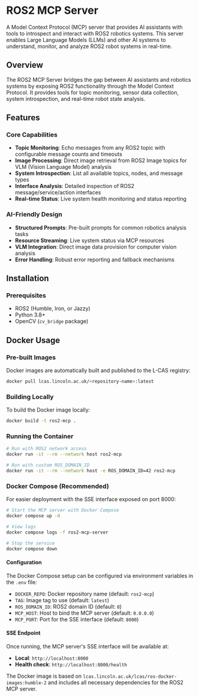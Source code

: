 # ROS2 MCP Server

A Model Context Protocol (MCP) server that provides AI assistants with tools to introspect and interact with ROS2 robotics systems. This server enables Large Language Models (LLMs) and other AI systems to understand, monitor, and analyze ROS2 robot systems in real-time.

## Overview

The ROS2 MCP Server bridges the gap between AI assistants and robotics systems by exposing ROS2 functionality through the Model Context Protocol. It provides tools for topic monitoring, sensor data collection, system introspection, and real-time robot state analysis.

## Features

### Core Capabilities
- **Topic Monitoring**: Echo messages from any ROS2 topic with configurable message counts and timeouts
- **Image Processing**: Direct image retrieval from ROS2 Image topics for VLM (Vision Language Model) analysis
- **System Introspection**: List all available topics, nodes, and message types
- **Interface Analysis**: Detailed inspection of ROS2 message/service/action interfaces
- **Real-time Status**: Live system health monitoring and status reporting

### AI-Friendly Design
- **Structured Prompts**: Pre-built prompts for common robotics analysis tasks
- **Resource Streaming**: Live system status via MCP resources
- **VLM Integration**: Direct image data provision for computer vision analysis
- **Error Handling**: Robust error reporting and fallback mechanisms

## Installation

### Prerequisites
- ROS2 (Humble, Iron, or Jazzy)
- Python 3.8+
- OpenCV (`cv_bridge` package)

## Docker Usage

### Pre-built Images

Docker images are automatically built and published to the L-CAS registry:

```bash
docker pull lcas.lincoln.ac.uk/<repository-name>:latest
```

### Building Locally

To build the Docker image locally:

```bash
docker build -t ros2-mcp .
```

### Running the Container

```bash
# Run with ROS2 network access
docker run -it --rm --network host ros2-mcp

# Run with custom ROS_DOMAIN_ID
docker run -it --rm --network host -e ROS_DOMAIN_ID=42 ros2-mcp
```

### Docker Compose (Recommended)

For easier deployment with the SSE interface exposed on port 8000:

```bash
# Start the MCP server with Docker Compose
docker compose up -d

# View logs
docker compose logs -f ros2-mcp-server

# Stop the service
docker compose down
```

#### Configuration

The Docker Compose setup can be configured via environment variables in the `.env` file:

- `DOCKER_REPO`: Docker repository name (default: `ros2-mcp`)
- `TAG`: Image tag to use (default: `latest`)
- `ROS_DOMAIN_ID`: ROS2 domain ID (default: `0`)
- `MCP_HOST`: Host to bind the MCP server (default: `0.0.0.0`)
- `MCP_PORT`: Port for the SSE interface (default: `8000`)

#### SSE Endpoint

Once running, the MCP server's SSE interface will be available at:
- **Local**: `http://localhost:8000`
- **Health check**: `http://localhost:8000/health`

The Docker image is based on `lcas.lincoln.ac.uk/lcas/ros-docker-images:humble-2` and includes all necessary dependencies for the ROS2 MCP server.

